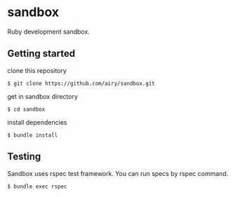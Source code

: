 # sandbox

Ruby development sandbox.

## Getting started

clone this repository

    $ git clone https://github.com/airy/sandbox.git

get in sandbox directory

    $ cd sandbox

install dependencies

    $ bundle install

## Testing

Sandbox uses rspec test framework. You can run specs by rspec command.

    $ bundle exec rspec
